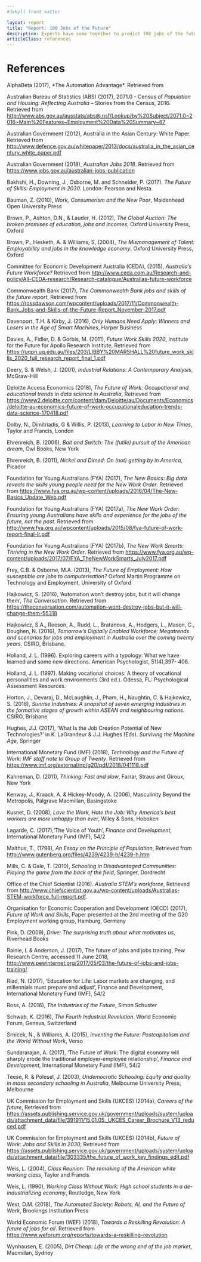 ```yaml
---
#Jekyll front matter

layout: report
title: "Report: 100 Jobs of the Future"
description: Experts have come together to predict 100 jobs of the future.
articleClass: references
---
```

<h1>References</h1>
AlphaBeta (2017), *The Automation Advantage*. Retrieved from <http://www.alphabeta.com/wp-content/uploads/2017/08/The-Automation-Advantage.pdf>

Australian Bureau of Statistics (ABS) (2017), 2071.0 - Census of *Population and Housing: Reflecting Australia* – Stories from the Census, 2016. Retrieved from <http://www.abs.gov.au/ausstats/abs@.nsf/Lookup/by%20Subject/2071.0~2016~Main%20Features~Employment%20Data%20Summary~67>

Australian Government (2012), Australia in the Asian Century: White Paper. Retrieved from <http://www.defence.gov.au/whitepaper/2013/docs/australia_in_the_asian_century_white_paper.pdf>

Australian Government (2018), *Australian Jobs 2018*. Retrieved from <https://www.jobs.gov.au/australian-jobs-publication>

Bakhshi, H., Downing, J., Osborne, M. and Schneider, P. (2017). *The Future of Skills: Employment in 2030*. London: Pearson and Nesta.

Bauman, Z. (2010), *Work, Consumerism and the New Poor*, Maidenhead Open University Press

Brown, P., Ashton, D.N., & Lauder, H. (2012), *The Global Auction: The broken promises of education, jobs and incomes*, Oxford University Press, Oxford

Brown, P., Hesketh, A. & Williams, S, (2004), *The Mismanagement of Talent: Employability and jobs in the knowledge economy*, Oxford University Press, Oxford

Committee for Economic Development Australia (CEDA), (2015), *Australia’s Future Workforce?* Retrieved from <http://www.ceda.com.au/Research-and-policy/All-CEDA-research/Research-catalogue/Australias-future-workforce>

Commonwealth Bank (2017), *The Commonwealth Bank jobs and skills of the future report*, Retrieved from <https://rossdawson.com/wpcontent/uploads/2017/11/Commonwealth-Bank_Jobs-and-Skills-of-the-Future-Report_November-2017.pdf>

Davenport, T.H. & Kirby, J. (2016), *Only Humans Need Apply: Winners and Losers in the Age of Smart Machines*, Harper Business

Davies, A., Fidler, D. & Gorbis, M. (2011), *Future Work Skills 2020*, Institute for the Future for Apollo Research Institute, Retrieved from <https://uqpn.uq.edu.au/files/203/LIBBY%20MARSHALL%20future_work_skills_2020_full_research_report_final_1.pdf>

Deery, S. & Welsh, J. (2001), *Industrial Relations: A Contemporary Analysis*, McGraw-Hill

Deloitte Access Economics (2018), *The Future of Work: Occupational and educational trends in data science in Australia*, Retrieved from <https://www2.deloitte.com/content/dam/Deloitte/au/Documents/Economics/deloitte-au-economics-future-of-work-occupationaleducation-trends-data-science-170418.pdf>

Dolby, N., Dimitriadis, G & Willis, P. (2013), *Learning to Labor in New Times*, Taylor and Francis, London

Ehrenreich, B. (2006), *Bait and Switch: The (futile) pursuit of the American dream*, Owl Books, New York

Ehrenreich, B. (2011), *Nickel and Dimed: On (not) getting by in America*, Picador

Foundation for Young Australians (FYA) (2017), *The New Basics: Big data reveals the skills young people need for the New Work Order*. Retrieved from <https://www.fya.org.au/wp-content/uploads/2016/04/The-New-Basics_Update_Web.pdf>

Foundation for Young Australians (FYA) (2017a), *The New Work Order: Ensuring young Australians have skills and experience for the jobs of the future, not the past*. Retrieved from <http://www.fya.org.au/wpcontent/uploads/2015/08/fya-future-of-work-report-final-lr.pdf>

Foundation for Young Australians (FYA) (2017b), *The New Work Smarts: Thriving in the New Work Order*. Retrieved from <https://www.fya.org.au/wp-content/uploads/2017/07/FYA_TheNewWorkSmarts_July2017.pdf>

Frey, C.B. & Osborne, M.A. (2013), *The Future of Employment: How susceptible are jobs to computerisation?* Oxford Martin Programme on Technology and Employment, University of Oxford

Hajkowicz, S. (2016), ‘Automation won’t destroy jobs, but it will change them’, *The Conversation*. Retrieved from <https://theconversation.com/automation-wont-destroy-jobs-but-it-will-change-them-55318>

Hajkowicz, S.A., Reeson, A., Rudd, L., Bratanova, A., Hodgers, L., Mason, C., Boughen, N. (2016), *Tomorrow’s Digitally Enabled Workforce: Megatrends and scenarios for jobs and employment in Australia over the coming twenty years*. CSIRO, Brisbane.

Holland, J. L. (1996). Exploring careers with a typology: What we have learned and some new directions. American Psychologist, 51(4),397- 406.

Holland, J. L. (1997). Making vocational choices: A theory of vocational personalities and work environments (3rd ed.). Odessa, FL: Psychological Assessment Resources.

Horton, J., Devaraj, D., McLaughlin, J., Pham, H., Naughtin, C. & Hajkowicz, S. (2018), *Sunrise Industries: A snapshot of seven emerging industries in the formative stages of growth within ASEAN and neighbouring nations*. CSIRO, Brisbane

Hughes, J.J. (2017), ‘What Is the Job Creation Potential of New Technologies?’ in K. LaGrandeur & J.J. Hughes (Eds). *Surviving the Machine Age*, Springer

International Monetary Fund (IMF) (2018), *Technology and the Future of Work: IMF staff note to Group of Twenty*. Retrieved from <https://www.imf.org/external/np/g20/pdf/2018/041118.pdf>

Kahneman, D. (2011), *Thinking: Fast and slow*, Farrar, Straus and Giroux, New York

Kenway, J., Kraack, A. & Hickey-Moody, A. (2006), Masculinity Beyond the Metropolis, Palgrave Macmillan, Basingstoke

Kusnet, D. (2008), *Love the Work, Hate the Job: Why America’s best workers are more unhappy than ever*, Wiley & Sons, Hoboken

Lagarde, C. (2017),‘The Voice of Youth’, *Finance and Development*, International Monetary Fund (IMF), 54/2

Malthus, T., (1798), *An Essay on the Principle of Population*, Retrieved from <http://www.gutenberg.org/files/4239/4239-h/4239-h.htm>

Mills, C. & Gale, T. (2010), *Schooling in Disadvantaged Communities: Playing the game from the back of the field*, Springer, Dordrecht

Office of the Chief Scientist (2016). *Australia STEM’s workforce*, Retrieved from <http://www.chiefscientist.gov.au/wp-content/uploads/Australias-STEM-workforce_full-report.pdf>.

Organisation for Economic Cooperation and Development (OECD) (2017), *Future of Work and Skills*, Paper presented at the 2nd meeting of the G20 Employment working group, Hamburg, Germany

Pink, D. (2009), *Drive: The surprising truth about what motivates us*, Riverhead Books

Rainie, L & Anderson, J. (2017), The future of jobs and jobs training, Pew Research Centre, accessed 11 June 2018, <http://www.pewinternet.org/2017/05/03/the-future-of-jobs-and-jobs-training/>

Riad, N. (2017), ‘Education for Life: Labor markets are changing, and millennials must prepare and adjust’, Finance and Development, International Monetary Fund (IMF), 54/2

Ross, A. (2016), *The Industries of the Future*, Simon Schuster

Schwab, K. (2016), *The Fourth Industrial Revolution*. World Economic Forum, Geneva, Switzerland

Srnicek, N., & Williams, A. (2015), *Inventing the Future: Postcapitalism and the World Without Work*, Verso

Sundararajan, A. (2017), ‘The Future of Work: The digital economy will sharply erode the traditional employer-employee relationship’, *Finance and Development*, International Monetary Fund (IMF), 54/2

Teese, R. & Polesel, J. (2003), *Undemocratic Schooling: Equity and quality in mass secondary schooling in Australia*, Melbourne University Press, Melbourne

UK Commission for Employment and Skills (UKCES) (2014a), *Careers of the future*, Retrieved from <https://assets.publishing.service.gov.uk/government/uploads/system/uploads/attachment_data/file/391911/15.01.05._UKCES_Career_Brochure_V13_reduced.pdf>

UK Commission for Employment and Skills (UKCES) (2014b), *Future of Work: Jobs and Skills in 2030*, Retrieved from <https://assets.publishing.service.gov.uk/government/uploads/system/uploads/attachment_data/file/303335/the_future_of_work_key_findings_edit.pdf>

Weis, L. (2004), *Class Reunion: The remaking of the American white working class*, Taylor and Francis

Weis, L. (1990), *Working Class Without Work: High school students in a de-industrializing economy*, Routledge, New York

West, D.M. (2018), *The Automated Society: Robots, AI, and the Future of Work*, Brookings Institution Press

World Economic Forum (WEF) (2018), *Towards a Reskilling Revolution: A future of jobs for all*. Retrieved from <https://www.weforum.org/reports/towards-a-reskilling-revolution>

Wynhausen, E. (2005), *Dirt Cheap: Life at the wrong end of the job market*, Macmillan, Sydney

